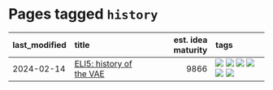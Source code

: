 # Pages tagged `history`

|last_modified|title|est. idea maturity|tags
|:---|:---|---:|:---|
|2024-02-14|[ELI5: history of the VAE](../ufldl_history.md)|9866|[![](https://img.shields.io/badge/tag-education-96bcc)](../tags/education.md) [![](https://img.shields.io/badge/tag-feature_learning-3c3258)](../tags/feature_learning.md) [![](https://img.shields.io/badge/tag-history-d47f6f)](../tags/history.md) [![](https://img.shields.io/badge/tag-history_of_science-913db)](../tags/history_of_science.md) [![](https://img.shields.io/badge/tag-publication-b08442)](../tags/publication.md) [![](https://img.shields.io/badge/tag-vae-193ec4)](../tags/vae.md)|